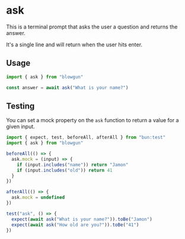 # ask

This is a terminal prompt that asks the user a question and returns the answer.

It's a single line and will return when the user hits enter.

## Usage

```typescript
import { ask } from "blowgun"

const answer = await ask("What is your name?")
```

## Testing

You can set a mock property on the `ask` function to return a value for a given input.

```typescript
import { expect, test, beforeAll, afterAll } from "bun:test"
import { ask } from "blowgun"

beforeAll(() => {
  ask.mock = (input) => {
    if (input.includes("name")) return "Jamon"
    if (input.includes("old")) return 41
  }
})

afterAll(() => {
  ask.mock = undefined
})

test("ask", () => {
  expect(await ask("What is your name?")).toBe("Jamon")
  expect(await ask("How old are you?")).toBe("41")
})
```
